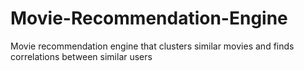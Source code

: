 # Movie-Recommendation-Engine
Movie recommendation engine that clusters similar movies and finds correlations between similar users
